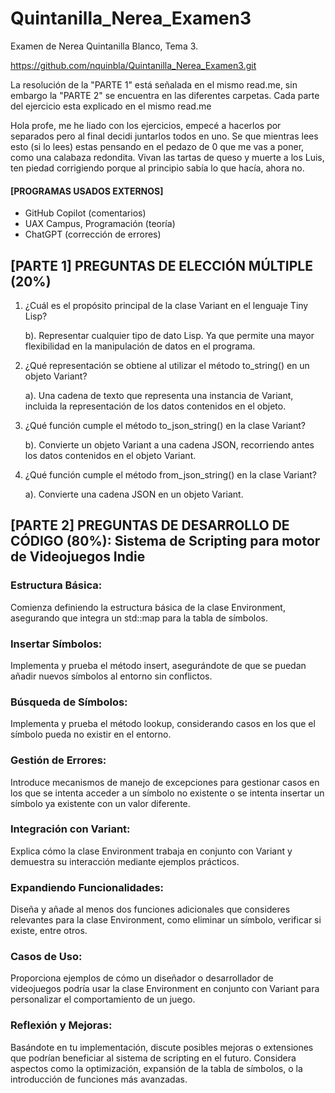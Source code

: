 # Quintanilla_Nerea_Examen3
Examen de Nerea Quintanilla Blanco, Tema 3.

https://github.com/nquinbla/Quintanilla_Nerea_Examen3.git

La resolución de la "PARTE 1" está señalada en el mismo read.me, sin embargo la "PARTE 2" se encuentra en las diferentes carpetas. Cada parte del ejercicio esta explicado en el mismo read.me

Hola profe, me he liado con los ejercicios, empecé a hacerlos por separados pero al final decidi juntarlos todos en uno. Se que mientras lees esto (si lo lees) estas pensando en el pedazo de 0 que me vas a poner, como una calabaza redondita. Vivan las tartas de queso y muerte a los Luis, ten piedad corrigiendo porque al principio sabía lo que hacía, ahora no.

#### [PROGRAMAS USADOS EXTERNOS]
- GitHub Copilot (comentarios)
- UAX Campus, Programación (teoría)
- ChatGPT (corrección de errores)

## [PARTE 1] PREGUNTAS DE ELECCIÓN MÚLTIPLE (20%)
 1. ¿Cuál es el propósito principal de la clase Variant en el lenguaje Tiny Lisp?
    
      b). Representar cualquier tipo de dato Lisp. Ya que permite una mayor flexibilidad en la manipulación de datos en el programa.

    
 2. ¿Qué representación se obtiene al utilizar el método to_string() en un objeto Variant?

      a). Una cadena de texto que representa una instancia de Variant, incluida la representación de los datos contenidos en el objeto.

    
 3. ¿Qué función cumple el método to_json_string() en la clase Variant?
  
      b). Convierte un objeto Variant a una cadena JSON, recorriendo antes los datos contenidos en el objeto Variant.

    
 4. ¿Qué función cumple el método from_json_string() en la clase Variant?
  
      a). Convierte una cadena JSON en un objeto Variant.



## [PARTE 2] PREGUNTAS DE DESARROLLO DE CÓDIGO (80%): Sistema de Scripting para motor de Videojuegos Indie
### Estructura Básica:
Comienza definiendo la estructura básica de la clase Environment, asegurando que integra un std::map para la tabla de símbolos.

### Insertar Símbolos:
Implementa y prueba el método insert, asegurándote de que se puedan añadir nuevos símbolos al entorno sin conflictos.

### Búsqueda de Símbolos:
Implementa y prueba el método lookup, considerando casos en los que el símbolo pueda no existir en el entorno.

### Gestión de Errores:
Introduce mecanismos de manejo de excepciones para gestionar casos en los que se intenta acceder a un símbolo no existente o se intenta insertar un símbolo ya existente con un valor diferente.

### Integración con Variant:
Explica cómo la clase Environment trabaja en conjunto con Variant y demuestra su interacción mediante ejemplos prácticos.

### Expandiendo Funcionalidades:
Diseña y añade al menos dos funciones adicionales que consideres relevantes para la clase Environment, como eliminar un símbolo, verificar si existe, entre otros.

### Casos de Uso:
Proporciona ejemplos de cómo un diseñador o desarrollador de videojuegos podría usar la clase Environment en conjunto con Variant para personalizar el comportamiento de un juego.

### Reflexión y Mejoras:
Basándote en tu implementación, discute posibles mejoras o extensiones que podrían beneficiar al sistema de scripting en el futuro. Considera aspectos como la optimización, expansión de la tabla de símbolos, o la introducción de funciones más avanzadas.

